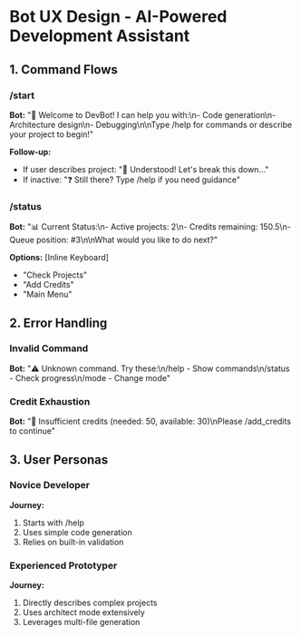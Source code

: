 # Bot UX Design - AI-Powered Development Assistant

## 1. Command Flows
### /start
**Bot:** "🚀 Welcome to DevBot! I can help you with:\n- Code generation\n- Architecture design\n- Debugging\n\nType /help for commands or describe your project to begin!"

**Follow-up:** 
- If user describes project: "📝 Understood! Let's break this down..."
- If inactive: "❓ Still there? Type /help if you need guidance"

### /status
**Bot:** "📊 Current Status:\n- Active projects: 2\n- Credits remaining: 150.5\n- Queue position: #3\n\nWhat would you like to do next?"

**Options:** [Inline Keyboard]
- "Check Projects"
- "Add Credits"
- "Main Menu"

## 2. Error Handling
### Invalid Command
**Bot:** "⚠️ Unknown command. Try these:\n/help - Show commands\n/status - Check progress\n/mode - Change mode"

### Credit Exhaustion
**Bot:** "💸 Insufficient credits (needed: 50, available: 30)\nPlease /add_credits to continue"

## 3. User Personas
### Novice Developer
**Journey:**
1. Starts with /help
2. Uses simple code generation
3. Relies on built-in validation

### Experienced Prototyper
**Journey:** 
1. Directly describes complex projects
2. Uses architect mode extensively
3. Leverages multi-file generation